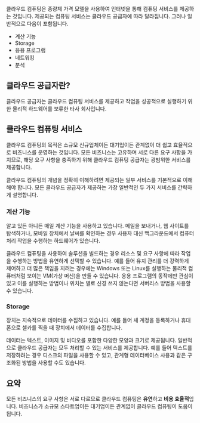 클라우드 컴퓨팅은 종량제 가격 모델을 사용하여 인터넷을 통해 컴퓨팅 서비스를 제공하는 것입니다. 제공되는 컴퓨팅 서비스는 클라우드 공급자에 따라 달라집니다. 그러나 일반적으로 다음이 포함됩니다.

- 계산 기능
- Storage
- 응용 프로그램
- 네트워킹
- 분석

## <a name="what-is-a-cloud-provider"></a>클라우드 공급자란?

클라우드 공급자는 클라우드 컴퓨팅 서비스를 제공하고 작업을 성공적으로 실행하기 위한 물리적 하드웨어를 보류한 타사 회사입니다.

## <a name="cloud-computing-services"></a>클라우드 컴퓨팅 서비스

클라우드 컴퓨팅의 목적은 소규모 신규업체이든 대기업이든 관계없이 더 쉽고 효율적으로 비즈니스를 운영하는 것입니다. 모든 비즈니스는 고유하며 서로 다른 요구 사항을 가지므로, 해당 요구 사항을 충족하기 위해 클라우드 컴퓨팅 공급자는 광범위한 서비스를 제공합니다.

클라우드 컴퓨팅의 개념을 정확히 이해하려면 제공되는 일부 서비스를 기본적으로 이해해야 합니다. 모든 클라우드 공급자가 제공하는 가장 일반적인 두 가지 서비스를 간략하게 설명합니다.

### <a name="compute-power"></a>계산 기능

알고 있든 아니든 매일 계산 기능을 사용하고 있습니다. 메일을 보내거나, 웹 사이트를 탐색하거나, 모바일 장치에서 날씨를 확인하는 경우 사용자 대신 백그라운드에서 컴퓨터 처리 작업을 수행하는 하드웨어가 있습니다. 

클라우드 컴퓨팅을 사용하여 솔루션을 빌드하는 경우 리소스 및 요구 사항에 따라 작업을 수행하는 방법을 유연하게 선택할 수 있습니다. 예를 들어 유지 관리를 더 강력하게 제어하고 더 많은 책임을 지려는 경우에는 Windows 또는 Linux를 실행하는 물리적 컴퓨터처럼 보이는 VM(가상 머신)을 만들 수 있습니다. 응용 프로그램의 동작에만 관심이 있고 이를 실행하는 방법이나 위치는 별로 신경 쓰지 않는다면 서버리스 방법을 사용할 수 있습니다.

### <a name="storage"></a>Storage

장치는 지속적으로 데이터를 수집하고 있습니다. 예를 들어 새 계정을 등록하거나 휴대폰으로 셀카를 찍을 때 장치에서 데이터를 수집합니다.

데이터는 텍스트, 이미지 및 비디오를 포함한 다양한 모양과 크기로 제공됩니다. 일반적으로 클라우드 공급자는 모두 처리할 수 있는 서비스를 제공합니다. 예를 들어 텍스트를 저장하려는 경우 디스크의 파일을 사용할 수 있고, 관계형 데이터베이스 사용과 같은 구조화된 방법을 사용할 수도 있습니다.

## <a name="summary"></a>요약

모든 비즈니스의 요구 사항은 서로 다르므로 클라우드 컴퓨팅은 **유연**하고 **비용 효율적**입니다. 비즈니스가 소규모 스타트업이든 대기업이든 관계없이 클라우드 컴퓨팅이 도움이 됩니다.


